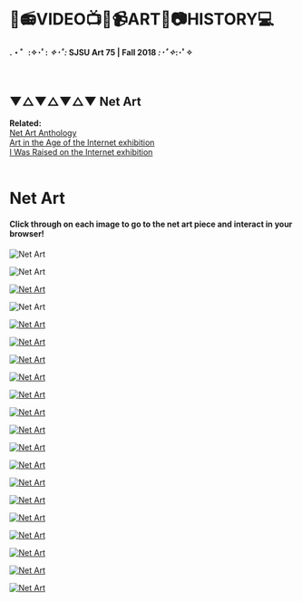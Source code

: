 # 🎥📻VIDEO📺💾📹ART📼📷HISTORY💻
#### .・゜:✧･ﾟ: *✧･ﾟ:* SJSU Art 75 | Fall 2018 *:･ﾟ✧*:･ﾟ✧
</br>

## ▼△▼△▼△▼ Net Art

**Related:** <br>
[Net Art Anthology](https://anthology.rhizome.org/)<br>
[Art in the Age of the Internet exhibition](https://www.icaboston.org/exhibitions/art-age-internet-1989-today) <br>
[I Was Raised on the Internet exhibition](https://mcachicago.org/Exhibitions/2018/I-Was-Raised-On-The-Internet)
<br>
<br>


# Net Art
#### **Click through on each image to go to the net art piece and interact in your browser!**

![Net Art](images/Art74_NetArt.002.jpeg)

![Net Art](images/Art74_NetArt.003.jpeg)

[![Net Art](images/Art74_NetArt.004.jpeg)](http://www.linkoln.net/complex/)

![Net Art](images/Art74_NetArt.005.jpeg)

[![Net Art](images/Art74_NetArt.006.jpeg)](http://jodi.org/)

[![Net Art](images/Art74_NetArt.007.jpeg)](joid.org/archive/)

[![Net Art](images/Art74_NetArt.008.jpeg)](http://archive.rhizome.org/anthology/automatic-rain.html)

[![Net Art](images/Art74_NetArt.009.jpeg)](http://www.irational.org/heath/_readme.html)

[![Net Art](images/Art74_NetArt.010.jpeg)](www.teleportacia.org/war/)

[![Net Art](images/Art74_NetArt.011.jpeg)](http://www.paperrad.org/newindex.html)

[![Net Art](images/Art74_NetArt.012.jpeg)](http://everythingiveeverwantedtoknow.com/)

[![Net Art](images/Art74_NetArt.013.jpeg)](http://intotime.com/)

[![Net Art](images/Art74_NetArt.014.jpeg)](http://9-eyes.com/)

[![Net Art](images/Art74_NetArt.015.jpeg)](https://www.cameronsworld.net/9)

[![Net Art](images/Art74_NetArt.016.jpeg)](https://0100101110101101.org/biennale-py/)

[![Net Art](images/Art74_NetArt.017.jpeg)](http://mazamedia.com/isp/)

[![Net Art](images/Art74_NetArt.018.jpeg)](http://mirrrroring.net/)

[![Net Art](images/Art74_NetArt.019.jpeg)](http://www.thisisnotaplace.com/)

[![Net Art](images/Art74_NetArt.020.jpeg)](http://www.anthonyantonellis.com/bliss/)

[![Net Art](images/Art74_NetArt.021.jpeg)](https://anthology.rhizome.org/)
